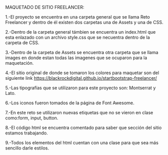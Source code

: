 MAQUETADO DE SITIO FREELANCER:

1.-El proyecto se encuentra en una carpeta general que se llama Reto Freelancer y dentro de él existen dos carpetas una de Assets y una de CSS.

2.-Dentro de la carpeta general támbien se encuentra un index.html que esta enlazado con un archivo style.css que se necuentra dentro de la carpeta de CSS.

3.-Dentro de la carpeta de Assets se encuentra otra carpeta que se llama images en donde estan todas las imagenes que se ocuparon para la maquetación.

4.-El sitio original de donde se tomaron los colores para maquetar son del siguiente link https://blackrockdigital.github.io/startbootstrap-freelancer/

5.-Las tipografías que se utilizaron para este proyecto son: Montserrat y Lato.

6.-Los iconos fueron tomados de la página de Font Awesome.

7.-En este reto se utilizaron nuevas etiquetas que no se vieron en clase como:form, input, button.

8.-El código html se encuentra comentado para saber que sección del sitio estamos trabajando.

9.-Todos los elementos del html cuentan con una clase para que sea más sencillo darle estilos.
